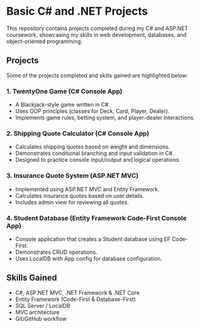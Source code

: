 # Basic C# and .NET Projects

This repository contains projects completed during my C# and ASP.NET coursework, showcasing my skills in web development, databases, and object-oriented programming.

## Projects
Some of the projects completed and skills gained are highlighted below:

### 1. TwentyOne Game (C# Console App)
- A Blackjack-style game written in C#.
- Uses OOP principles (classes for Deck, Card, Player, Dealer).
- Implements game rules, betting system, and player-dealer interactions.

### 2. Shipping Quote Calculator (C# Console App)
- Calculates shipping quotes based on weight and dimensions.
- Demonstrates conditional branching and input validation in C#.
- Designed to practice console input/output and logical operations.

### 3. Insurance Quote System (ASP.NET MVC)
- Implemented using ASP.NET MVC and Entity Framework.
- Calculates insurance quotes based on user details.
- Includes admin view for reviewing all quotes.

### 4. Student Database (Entity Framework Code-First Console App)
- Console application that creates a Student database using EF Code-First.
- Demonstrates CRUD operations.
- Uses LocalDB with App.config for database configuration.

## Skills Gained
- C#, ASP.NET MVC, .NET Framework & .NET Core
- Entity Framework (Code-First & Database-First)
- SQL Server / LocalDB
- MVC architecture
- Git/GitHub workflow
